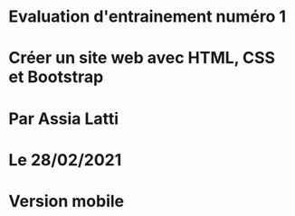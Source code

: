 # Evaluation d'entrainement numéro 1 

# Créer un site web avec HTML, CSS et Bootstrap

# Par Assia Latti 

# Le 28/02/2021

# Version mobile